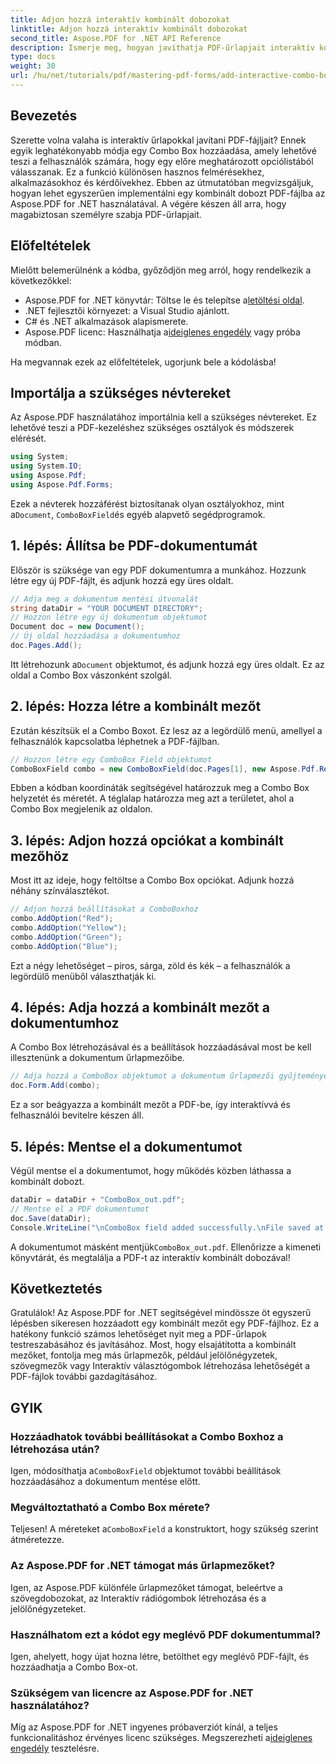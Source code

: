 ```yaml
---
title: Adjon hozzá interaktív kombinált dobozokat
linktitle: Adjon hozzá interaktív kombinált dobozokat
second_title: Aspose.PDF for .NET API Reference
description: Ismerje meg, hogyan javíthatja PDF-űrlapjait interaktív kombinált dobozok hozzáadásával az Aspose.PDF for .NET-hez. Ez a részletes útmutató a dokumentum beállításától a PDF-fájl felhasználóbarát legördülő lehetőségekkel történő elmentéséig mindenre kiterjed.
type: docs
weight: 30
url: /hu/net/tutorials/pdf/mastering-pdf-forms/add-interactive-combo-boxes/
---
```

## Bevezetés

Szerette volna valaha is interaktív űrlapokkal javítani PDF-fájljait? Ennek egyik leghatékonyabb módja egy Combo Box hozzáadása, amely lehetővé teszi a felhasználók számára, hogy egy előre meghatározott opciólistából válasszanak. Ez a funkció különösen hasznos felmérésekhez, alkalmazásokhoz és kérdőívekhez. Ebben az útmutatóban megvizsgáljuk, hogyan lehet egyszerűen implementálni egy kombinált dobozt PDF-fájlba az Aspose.PDF for .NET használatával. A végére készen áll arra, hogy magabiztosan személyre szabja PDF-űrlapjait.

## Előfeltételek

Mielőtt belemerülnénk a kódba, győződjön meg arról, hogy rendelkezik a következőkkel:

-  Aspose.PDF for .NET könyvtár: Töltse le és telepítse a[letöltési oldal](https://releases.aspose.com/pdf/net/).
- .NET fejlesztői környezet: a Visual Studio ajánlott.
- C# és .NET alkalmazások alapismerete.
-  Aspose.PDF licenc: Használhatja a[ideiglenes engedély](https://purchase.aspose.com/temporary-license/) vagy próba módban.

Ha megvannak ezek az előfeltételek, ugorjunk bele a kódolásba!

## Importálja a szükséges névtereket

Az Aspose.PDF használatához importálnia kell a szükséges névtereket. Ez lehetővé teszi a PDF-kezeléshez szükséges osztályok és módszerek elérését.

```csharp
using System;
using System.IO;
using Aspose.Pdf;
using Aspose.Pdf.Forms;
```

 Ezek a névterek hozzáférést biztosítanak olyan osztályokhoz, mint a`Document`, `ComboBoxField`és egyéb alapvető segédprogramok.

## 1. lépés: Állítsa be PDF-dokumentumát

Először is szüksége van egy PDF dokumentumra a munkához. Hozzunk létre egy új PDF-fájlt, és adjunk hozzá egy üres oldalt.

```csharp
// Adja meg a dokumentum mentési útvonalát
string dataDir = "YOUR DOCUMENT DIRECTORY";
// Hozzon létre egy új dokumentum objektumot
Document doc = new Document();
// Új oldal hozzáadása a dokumentumhoz
doc.Pages.Add();
```

 Itt létrehozunk a`Document` objektumot, és adjunk hozzá egy üres oldalt. Ez az oldal a Combo Box vászonként szolgál.

## 2. lépés: Hozza létre a kombinált mezőt

Ezután készítsük el a Combo Boxot. Ez lesz az a legördülő menü, amellyel a felhasználók kapcsolatba léphetnek a PDF-fájlban.

```csharp
// Hozzon létre egy ComboBox Field objektumot
ComboBoxField combo = new ComboBoxField(doc.Pages[1], new Aspose.Pdf.Rectangle(100, 600, 150, 616));
```

Ebben a kódban koordináták segítségével határozzuk meg a Combo Box helyzetét és méretét. A téglalap határozza meg azt a területet, ahol a Combo Box megjelenik az oldalon.

## 3. lépés: Adjon hozzá opciókat a kombinált mezőhöz

Most itt az ideje, hogy feltöltse a Combo Box opciókat. Adjunk hozzá néhány színválasztékot.

```csharp
// Adjon hozzá beállításokat a ComboBoxhoz
combo.AddOption("Red");
combo.AddOption("Yellow");
combo.AddOption("Green");
combo.AddOption("Blue");
```

Ezt a négy lehetőséget – piros, sárga, zöld és kék – a felhasználók a legördülő menüből választhatják ki.

## 4. lépés: Adja hozzá a kombinált mezőt a dokumentumhoz

A Combo Box létrehozásával és a beállítások hozzáadásával most be kell illesztenünk a dokumentum űrlapmezőibe.

```csharp
// Adja hozzá a ComboBox objektumot a dokumentum űrlapmezői gyűjteményéhez
doc.Form.Add(combo);
```

Ez a sor beágyazza a kombinált mezőt a PDF-be, így interaktívvá és felhasználói bevitelre készen áll.

## 5. lépés: Mentse el a dokumentumot

Végül mentse el a dokumentumot, hogy működés közben láthassa a kombinált dobozt.

```csharp
dataDir = dataDir + "ComboBox_out.pdf";
// Mentse el a PDF dokumentumot
doc.Save(dataDir);
Console.WriteLine("\nComboBox field added successfully.\nFile saved at " + dataDir);
```

 A dokumentumot másként mentjük`ComboBox_out.pdf`. Ellenőrizze a kimeneti könyvtárát, és megtalálja a PDF-t az interaktív kombinált dobozával!

## Következtetés

Gratulálok! Az Aspose.PDF for .NET segítségével mindössze öt egyszerű lépésben sikeresen hozzáadott egy kombinált mezőt egy PDF-fájlhoz. Ez a hatékony funkció számos lehetőséget nyit meg a PDF-űrlapok testreszabásához és javításához. Most, hogy elsajátította a kombinált mezőket, fontolja meg más űrlapmezők, például jelölőnégyzetek, szövegmezők vagy Interaktív választógombok létrehozása lehetőségét a PDF-fájlok további gazdagításához.

## GYIK

### Hozzáadhatok további beállításokat a Combo Boxhoz a létrehozása után?
 Igen, módosíthatja a`ComboBoxField` objektumot további beállítások hozzáadásához a dokumentum mentése előtt.

### Megváltoztatható a Combo Box mérete?
 Teljesen! A méreteket a`ComboBoxField` a konstruktort, hogy szükség szerint átméretezze.

### Az Aspose.PDF for .NET támogat más űrlapmezőket?
Igen, az Aspose.PDF különféle űrlapmezőket támogat, beleértve a szövegdobozokat, az Interaktív rádiógombok létrehozása és a jelölőnégyzeteket.

### Használhatom ezt a kódot egy meglévő PDF dokumentummal?
Igen, ahelyett, hogy újat hozna létre, betölthet egy meglévő PDF-fájlt, és hozzáadhatja a Combo Box-ot.

### Szükségem van licencre az Aspose.PDF for .NET használatához?
Míg az Aspose.PDF for .NET ingyenes próbaverziót kínál, a teljes funkcionalitáshoz érvényes licenc szükséges. Megszerezheti a[ideiglenes engedély](https://purchase.aspose.com/temporary-license/) tesztelésre.